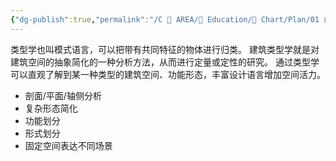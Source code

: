 ```yaml
---
{"dg-publish":true,"permalink":"/C 📔 AREA/📖 Education/📐 Chart/Plan/01 前期分析/类型学分析/","title":"类型学分析","noteIcon":"1","created":"2025-08-16T13:55:23.039+08:00","updated":"2024-11-05T23:48:30.008+08:00"}
---
```


类型学也叫模式语言，可以把带有共同特征的物体进行归类。
建筑类型学就是对建筑空间的抽象简化的一种分析方法，从而进行定量或定性的研究。
通过类型学可以直观了解到某一种类型的建筑空间、功能形态，丰富设计语言增加空间活力。
-   剖面/平面/轴侧分析
-   复杂形态简化
-   功能划分
-   形式划分
-   固定空间表达不同场景